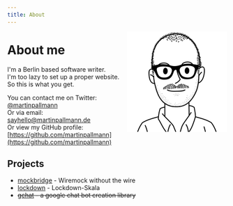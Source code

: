 ```yaml
---
title: About
---
```


<img src="/gfx/martin.png"
alt="Martin"
style="float: right; margin-left: 10px; height: 230px; width: 230px;" />

# About me

I'm a Berlin based software writer.  
I'm too lazy to set up a proper website. So this is what you get.

You can contact me on Twitter: [@martinpallmann](https://twitter.com/martinpallmann)  
Or via email: [sayhello@martinpallmann.de](mailto:sayhello@martinpallmann.de)  
Or view my GitHub profile: [https://github.com/martinpallmann](https://github.com/martinpallmann)

## Projects

- [mockbridge](/mockbridge/) - Wiremock without the wire
- [lockdown](/covid-19/lockdown) - Lockdown-Skala  
- <del>[gchat](/gchat/) - a google chat bot creation library</del>
